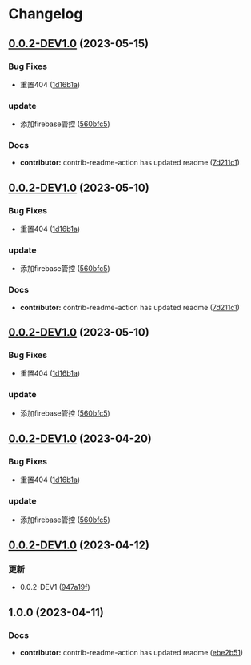 # Changelog

## [0.0.2-DEV1.0](https://github.com/LingASDJ/RW-API-Code/compare/v0.0.2-DEV1.0...v0.0.2-DEV1.0) (2023-05-15)


### Bug Fixes

* 重置404 ([1d16b1a](https://github.com/LingASDJ/RW-API-Code/commit/1d16b1acb2c3f61544ac6c41fdf35367b537af55))


### update

* 添加firebase管控 ([560bfc5](https://github.com/LingASDJ/RW-API-Code/commit/560bfc515d55b679b9777d6998de133914a2c1e1))


### Docs

* **contributor:** contrib-readme-action has updated readme ([7d211c1](https://github.com/LingASDJ/RW-API-Code/commit/7d211c19a0ca716675be161e89d6969fb80615c9))

## [0.0.2-DEV1.0](https://github.com/LingASDJ/RW-API-Code/compare/v0.0.2-DEV1.0...v0.0.2-DEV1.0) (2023-05-10)


### Bug Fixes

* 重置404 ([1d16b1a](https://github.com/LingASDJ/RW-API-Code/commit/1d16b1acb2c3f61544ac6c41fdf35367b537af55))


### update

* 添加firebase管控 ([560bfc5](https://github.com/LingASDJ/RW-API-Code/commit/560bfc515d55b679b9777d6998de133914a2c1e1))


### Docs

* **contributor:** contrib-readme-action has updated readme ([7d211c1](https://github.com/LingASDJ/RW-API-Code/commit/7d211c19a0ca716675be161e89d6969fb80615c9))

## [0.0.2-DEV1.0](https://github.com/LingASDJ/RW-API-Code/compare/v0.0.2-DEV1.0...v0.0.2-DEV1.0) (2023-05-10)


### Bug Fixes

* 重置404 ([1d16b1a](https://github.com/LingASDJ/RW-API-Code/commit/1d16b1acb2c3f61544ac6c41fdf35367b537af55))


### update

* 添加firebase管控 ([560bfc5](https://github.com/LingASDJ/RW-API-Code/commit/560bfc515d55b679b9777d6998de133914a2c1e1))

## [0.0.2-DEV1.0](https://github.com/LingASDJ/RW-API-Code/compare/v0.0.2-DEV1.0...v0.0.2-DEV1.0) (2023-04-20)


### Bug Fixes

* 重置404 ([1d16b1a](https://github.com/LingASDJ/RW-API-Code/commit/1d16b1acb2c3f61544ac6c41fdf35367b537af55))


### update

* 添加firebase管控 ([560bfc5](https://github.com/LingASDJ/RW-API-Code/commit/560bfc515d55b679b9777d6998de133914a2c1e1))

## [0.0.2-DEV1.0](https://github.com/LingASDJ/RW-API-Code/compare/v1.0.0...v0.0.2-DEV1.0) (2023-04-12)


### 更新

* 0.0.2-DEV1 ([947a19f](https://github.com/LingASDJ/RW-API-Code/commit/947a19f286764f32dd6922abad4f95449ef1f7d0))

## 1.0.0 (2023-04-11)


### Docs

* **contributor:** contrib-readme-action has updated readme ([ebe2b51](https://github.com/LingASDJ/RW-API-Code/commit/ebe2b51f42310fffa14bd629548ab325e47cb5e4))
